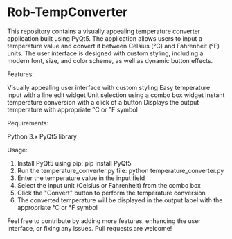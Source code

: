 # Rob-TempConverter

This repository contains a visually appealing temperature converter application built using PyQt5. The application allows users to input a temperature value and convert it between Celsius (°C) and Fahrenheit (°F) units. The user interface is designed with custom styling, including a modern font, size, and color scheme, as well as dynamic button effects.

Features:

Visually appealing user interface with custom styling
Easy temperature input with a line edit widget
Unit selection using a combo box widget
Instant temperature conversion with a click of a button
Displays the output temperature with appropriate °C or °F symbol

Requirements:

Python 3.x
PyQt5 library

Usage:

1. Install PyQt5 using pip: pip install PyQt5
2. Run the temperature_converter.py file: python temperature_converter.py
3. Enter the temperature value in the input field
4. Select the input unit (Celsius or Fahrenheit) from the combo box
5. Click the "Convert" button to perform the temperature conversion
6. The converted temperature will be displayed in the output label with the appropriate °C or °F symbol

Feel free to contribute by adding more features, enhancing the user interface, or fixing any issues. Pull requests are welcome!
